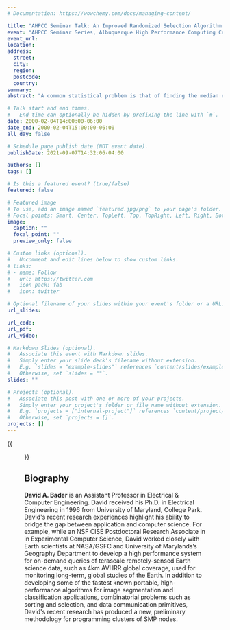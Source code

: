 ```yaml
---
# Documentation: https://wowchemy.com/docs/managing-content/

title: "AHPCC Seminar Talk: An Improved Randomized Selection Algorithm With An Experimental Study"
event: "AHPCC Seminar Series, Albuquerque High Performance Computing Center, The University of New Mexico"
event_url:
location:
address:
  street:
  city:
  region:
  postcode:
  country:
summary:
abstract: "A common statistical problem is that of finding the median element in a set of data. This paper presents an efficient randomized high-level parallel algorithms for finding the median given a set of elements distributed across a parallel machine. In fact, our algorithm solves the general selection problem that requires the determination of the element of rank *k*, for an arbitrarily given integer *k*. Our general framework is an SPMD distributed memory programming model that is enhanced by a set of communication primitives. We use efficient techniques for distributing and coalescing data as well as efficient combinations of task and data parallelism. The algorithms have been coded in the message passing standard MPI, and our experimental results from the IBM SP-2 illustrate the scalability and efficiency of our algorithm and improve upon all the related experimental results known to the authors."

# Talk start and end times.
#   End time can optionally be hidden by prefixing the line with `#`.
date: 2000-02-04T14:00:00-06:00
date_end: 2000-02-04T15:00:00-06:00
all_day: false

# Schedule page publish date (NOT event date).
publishDate: 2021-09-07T14:32:06-04:00

authors: []
tags: []

# Is this a featured event? (true/false)
featured: false

# Featured image
# To use, add an image named `featured.jpg/png` to your page's folder. 
# Focal points: Smart, Center, TopLeft, Top, TopRight, Left, Right, BottomLeft, Bottom, BottomRight.
image:
  caption: ""
  focal_point: ""
  preview_only: false

# Custom links (optional).
#   Uncomment and edit lines below to show custom links.
# links:
# - name: Follow
#   url: https://twitter.com
#   icon_pack: fab
#   icon: twitter

# Optional filename of your slides within your event's folder or a URL.
url_slides:

url_code:
url_pdf:
url_video:

# Markdown Slides (optional).
#   Associate this event with Markdown slides.
#   Simply enter your slide deck's filename without extension.
#   E.g. `slides = "example-slides"` references `content/slides/example-slides.md`.
#   Otherwise, set `slides = ""`.
slides: ""

# Projects (optional).
#   Associate this post with one or more of your projects.
#   Simply enter your project's folder or file name without extension.
#   E.g. `projects = ["internal-project"]` references `content/project/deep-learning/index.md`.
#   Otherwise, set `projects = []`.
projects: []
---
```


{{<figure src="flyer.jpg">}}

## Biography ##

**David A. Bader** is an Assistant Professor in Electrical & Computer Engineering. David received his Ph.D. in Electrical Engineering in 1996 from University of Maryland, College Park. David's recent research experiences highlight his ability to bridge the gap between application and computer science. For example, while an NSF CISE Postdoctoral Research Associate in in Experimental Computer Science, David worked closely with Earth scientists at NASA/GSFC and University of Marylands’s Geography Department to develop a high performance system for on-demand queries of terascale remotely-sensed Earth science data, such as 4km AVHRR global coverage, used for monitoring long-term, global studies of the Earth.  In addition to developing some of the fastest known portable, high-performance algorithms for image segmentation and classification applications, combinatorial problems such as sorting and selection, and data communication primitives, David's recent research has produced a new, preliminary methodology for programming clusters of SMP nodes.


